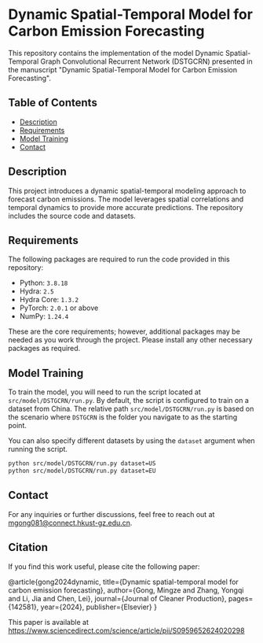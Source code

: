 # Dynamic Spatial-Temporal Model for Carbon Emission Forecasting

This repository contains the implementation of the model Dynamic Spatial-Temporal Graph Convolutional Recurrent Network (DSTGCRN) presented in the manuscript "Dynamic Spatial-Temporal Model for Carbon Emission Forecasting".

## Table of Contents

- [Description](#description)
- [Requirements](#requirements)
- [Model Training](#model-training)
- [Contact](#contact)

## Description

This project introduces a dynamic spatial-temporal modeling approach to forecast carbon emissions. The model leverages spatial correlations and temporal dynamics to provide more accurate predictions. The repository includes the source code and datasets.

## Requirements

The following packages are required to run the code provided in this repository:

- Python: `3.8.18`
- Hydra: `2.5`
- Hydra Core: `1.3.2`
- PyTorch: `2.0.1` or above
- NumPy: `1.24.4`

These are the core requirements; however, additional packages may be needed as you work through the project. Please install any other necessary packages as required.

## Model Training

To train the model, you will need to run the script located at `src/model/DSTGCRN/run.py`. By default, the script is configured to train on a dataset from China. The relative path `src/model/DSTGCRN/run.py` is based on the scenario where `DSTGCRN` is the folder you navigate to as the starting point.

You can also specify different datasets by using the `dataset` argument when running the script.

```bash
python src/model/DSTGCRN/run.py dataset=US
python src/model/DSTGCRN/run.py dataset=EU
```

## Contact

For any inquiries or further discussions, feel free to reach out at [mgong081@connect.hkust-gz.edu.cn](mailto:mgong081@connect.hkust-gz.edu.cn).

## Citation

If you find this work useful, please cite the following paper:

@article{gong2024dynamic,
  title={Dynamic spatial-temporal model for carbon emission forecasting},
  author={Gong, Mingze and Zhang, Yongqi and Li, Jia and Chen, Lei},
  journal={Journal of Cleaner Production},
  pages={142581},
  year={2024},
  publisher={Elsevier}
}

This paper is available at https://www.sciencedirect.com/science/article/pii/S0959652624020298
